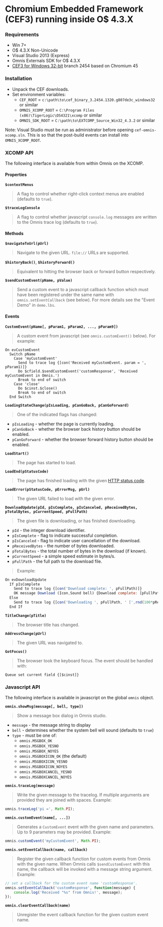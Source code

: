 Chromium Embedded Framework (CEF3) running inside O$ 4.3.X
=======================

### Requirements

+ Win 7+
+ O$ 4.3.X Non-Unicode
+ Visual Studio 2013 (Express)
+ Omnis Externals SDK for O$ 4.3.X
+ [CEF3 for Windows 32-bit](https://cefbuilds.com) branch 2454 based on Chromium 45

### Installation

+ Unpack the CEF downloads.
+ Set environment variables:
  * `CEF_ROOT` =  `c:\path\to\cef_binary_3.2454.1320.g807de3c_windows32` or similar
  * `OMNIS_XCOMP_ROOT` = `C:\Program Files (x86)\TigerLogic\OS4321\xcomp` or similar
  * `OMNIS_SDK_ROOT` = `C:\path\to\EXTCOMP_Source_Win32_4.3.2` or similar

Note: Visual Studio must be run as administrator before opening `cef-omnis-xcomp.sln`. This is so that the post-build events can install into `OMNIS_XCOMP_ROOT`.

### XCOMP API

The following interface is available from within Omnis on the XCOMP.

#### Properties

**`$contextMenus`**

> A flag to control whether right-click context menus are enabled (defaults to `true`).

**`$traceLogConsole`**

> A flag to control whether javascript `console.log` messages are written to the Omnis trace log (defaults to `true`).

#### Methods

**`$navigateToUrl(pUrl)`**

> Navigate to the given URL. `file://` URLs are supported.

**`$historyBack()`**, **`$historyForward()`**

> Equivalent to hitting the browser back or forward button respectively.

**`$sendCustomEvent(pName, pValue)`**

> Send a custom event to a javascript callback function which must have been registered under the same name with `omnis.setEventCallback` (see below).
For more details see the "Event Demo" in `demo.lbs`.

#### Events

**`CustomEvent(pName[, pParam1, pParam2, ..., pParam9])`**

> A custom event from javascript (see `omnis.customEvent()` below). For example:
```
On evCustomEvent
  Switch pName
    Case 'myCustomEvent'
      Send to trace log {[con('Received myCustomEvent. param = ', pParam1)]}
      Do $cfield.$sendCustomEvent('customResponse', 'Received myCustomEvent in Omnis.')
      Break to end of switch
    Case 'close'
      Do $cinst.$close()
      Break to end of switch
  End Switch
```

**`LoadingStateChange(pIsLoading, pCanGoBack, pCanGoForward)`**

> One of the indicated flags has changed:
> 
* `pIsLoading` - whether the page is currently loading.
* `pCanGoBack` - whether the browser back history button should be enabled.
* `pCanGoForward` - whether the browser forward history button should be enabled.

**`LoadStart()`**

> The page has started to load.

**`LoadEnd(pStatusCode)`**

> The page has finished loading with the given [HTTP status code](http://www.w3.org/Protocols/rfc2616/rfc2616-sec10.html).

**`LoadError(pStatusCode, pErrorMsg, pUrl)`**

> The given URL failed to load with the given error.

**`DownloadUpdate(pId, pIsComplete, pIsCanceled, pReceivedBytes, pTotalBytes, pCurrentSpeed, pFullPath)`**

> The given file is downloading, or has finished downloading.
>
* `pId` - the integer download identifier.
* `pIsComplete` - flag to indicate successful completion.
* `pIsCanceled` - flag to indicate user cancellation of the download.
* `pReceivedBytes` - the number of bytes downloaded.
* `pTotalBytes` - the total number of bytes in the download (if known).
* `pCurrentSpeed` - a simple speed estimate in bytes/s.
* `pFullPath` - the full path to the download file.
> Example:
```javascript
On evDownloadUpdate
  If pIsComplete
    Send to trace log {[con('Download complete: ', pFullPath)]}
    OK message Download (Icon,Sound bell) {Download complete: [pFullPath]}
  Else
    Send to trace log {[con('Downloading ', pFullPath, ' [',rnd(100*pReceivedBytes/pTotalBytes,1), '%] ', pCurrentSpeed, 'B/s')]}
  End If
```

**`TitleChange(pTitle)`**

> The browser title has changed.

**`AddressChange(pUrl)`**

> The given URL was navigated to.

**`GotFocus()`**

> The browser took the keyboard focus. The event should be handled with:
```
Queue set current field {[$cinst]}
```

### Javascript API

The following interface is available in javascript on the global `omnis` object.

**`omnis.showMsg(message[, bell, type])`**

> Show a message box dialog in Omnis studio.
> 
* `message` - the message string to display
* `bell` - determines whether the system bell will sound (defaults to `true`)
* `type` - must be one of:
  * `omnis.MSGBOX_OK`
  * `omnis.MSGBOX_YESNO`
  * `omnis.MSGBOX_NOYES`
  * `omnis.MSGBOXICON_OK` (the default)
  * `omnis.MSGBOXICON_YESNO`
  * `omnis.MSGBOXICON_NOYES`
  * `omnis.MSGBOXCANCEL_YESNO`
  * `omnis.MSGBOXCANCEL_NOYES`

**`omnis.traceLog(message)`**

> Write the given message to the tracelog. If multiple arguments are provided they are joined with spaces. Example:
```javascript
omnis.traceLog('pi =', Math.PI);
```

**`omnis.customEvent(name[, ...])`**

> Generates a `CustomEvent` event with the given name and parameters. Up to 9 parameters may be provided.
Example:
```javascript
omnis.customEvent('myCustomEvent', Math.PI);
```

**`omnis.setEventCallback(name, callback)`**

> Register the given callback function for custom events from Omnis with the given name. When Omnis calls `$sendCustomEvent` with this name, the callback will be invoked with a message string argument. Example:
```javascript
// set a callback for the custom event name 'customResponse'.
omnis.setEventCallback('customResponse', function(message) {
    console.log('Received "%s" from Omnis!', message);
});
```

**`omnis.clearEventCallback(name)`**

> Unregister the event callback function for the given custom event name.










